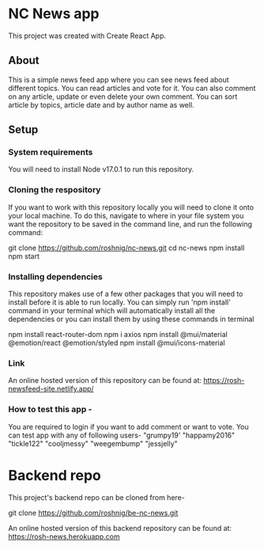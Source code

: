 # NC News app
This project was created with Create React App.

## About
This is a simple news feed app where you can see news feed about different topics. You can read articles and vote for it. You can also comment on any article, update or even delete your own comment. You can sort article by topics, article date and by author name as well.

## Setup

### System requirements
You will need to install Node v17.0.1 to run this repository.

### Cloning the respository
If you want to work with this repository locally you will need to clone it onto your local machine. To do this, navigate to where in your file system you want the repository to be saved in the command line, and run the following command:

git clone https://github.com/roshnig/nc-news.git
cd nc-news
npm install
npm start

### Installing dependencies
This repository makes use of a few other packages that you will need to install before it is able to run locally. You can simply run 'npm install' command in your terminal which will automatically install all the dependencies or you can install them by using these commands in terminal

npm install react-router-dom
npm i axios 
npm install @mui/material @emotion/react @emotion/styled
npm install @mui/icons-material


### Link
An online hosted version of this repository can be found at:
https://rosh-newsfeed-site.netlify.app/

### How to test this app - 
You are required to login if you want to add comment or want to vote. You can test app with any of following users- 
"grumpy19'
"happamy2016"
"tickle122"
"cooljmessy"
"weegembump"
"jessjelly"


# Backend repo
This project's backend repo can be cloned from here-

git clone https://github.com/roshnig/be-nc-news.git

An online hosted version of this backend repository can be found at:
https://rosh-news.herokuapp.com















